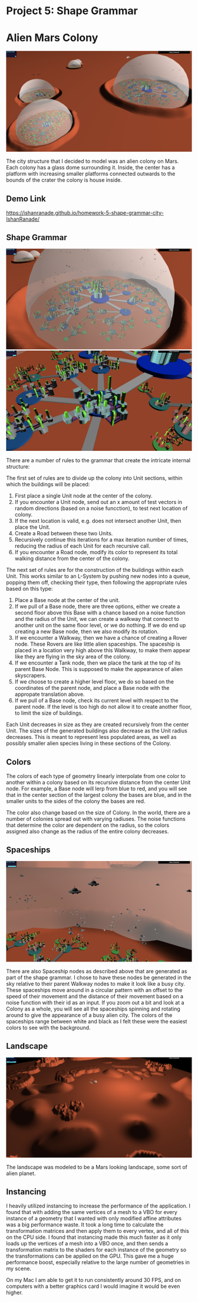
# Project 5: Shape Grammar

# Alien Mars Colony

![](shot-startview.png)

The city structure that I decided to model was an alien colony on Mars.  Each colony has a glass dome surrounding it.  Inside, the center has a platform with increasing smaller platforms connected outwards to the bounds of the crater the colony is house inside.

## Demo Link

https://ishanranade.github.io/homework-5-shape-grammar-city-IshanRanade/

## Shape Grammar

![](shot-colony.png)
![](shot-closeupunit.png)

There are a number of rules to the grammar that create the intricate internal structure:

The first set of rules are to divide up the colony into Unit sections, within which the buildings will be placed:

1) First place a single Unit node at the center of the colony.
2) If you encounter a Unit node, send out an x amount of test vectors in random directions (based on a noise funcction), to test next location of colony.
3) If the next location is valid, e.g. does not intersect another Unit, then place the Unit.
4) Create a Road between these two Units.
5) Recursively continue this iterations for a max iteration number of times, reducing the radius of each Unit for each recursive call.
6) If you encounter a Road node, modify its color to represent its total walking distance from the center of the colony.

The next set of rules are for the construction of the buildings within each Unit.  This works similar to an L-System by pushing new nodes into a queue, popping them off, checking their type, then following the appropriate rules based on this type:

1) Place a Base node at the center of the unit.
2) If we pull of a Base node, there are three options, either we create a second floor above this Base with a chance based on a noise function and the radius of the Unit, we can create a walkway that connect to another unit on the same floor level, or we do nothing.  If we do end up creating a new Base node, then we also modify its rotation.
3) If we encounter a Walkway, then we have a chance of creating a Rover node.  These Rovers are like little alien spaceships.  The spaceship is placed in a location very high above this Walkway, to make them appear like they are flying in the sky area of the colony.
4) If we encounter a Tank node, then we place the tank at the top of its parent Base Node.  This is supposed to make the appearance of alien skyscrapers.
5) If we choose to create a higher level floor, we do so based on the coordinates of the parent node, and place a Base node with the appropate translation above.
6) If we pull of a Base node, check its current level with respect to the parent node.  If the level is too high do not allow it to create another floor, to limit the size of buildings.

Each Unit decreases in size as they are created recursively from the center Unit.  The sizes of the generated buildings also decrease as the Unit radius decreases.  This is meant to represent less populated areas, as well as possibly smaller alien species living in these sections of the Colony.

## Colors

The colors of each type of geometry linearly interpolate from one color to another within a colony based on its recursive distance from the center Unit node.  For example, a Base node will lerp from blue to red, and you will see that in the center section of the largest colony the bases are blue, and in the smaller units to the sides of the colony the bases are red.

The color also change based on the size of Colony.  In the world, there are a number of colonies spread out with varying radiuses.  The noise functions that determine the color are dependent on the radius, so the colors assigned also change as the radius of the entire colony decreases.

## Spaceships

![](shot-rovers.png)

There are also Spaceship nodes as described above that are generated as part of the shape grammar.  I chose to have these nodes be generated in the sky relative to their parent Walkway nodes to make it look like a busy city.  These spaceships move around in a circular pattern with an offset to the speed of their movement and the distance of their movement based on a noise function with their id as an input.  If you zoom out a bit and look at a Colony as a whole, you will see all the spaceships spinning and rotating around to give the appearance of a busy alien city.  The colors of the spaceships range between white and black as I felt these were the easiest colors to see with the background.

## Landscape

![](shot-landscape.png)

The landscape was modeled to be a Mars looking landscape, some sort of alien planet.

## Instancing

I heavily utilized instancing to increase the performance of the application.  I found that with adding the same vertices of a mesh to a VBO for every instance of a geometry that I wanted with only modified affine attributes was a big performance waste.  It took a long time to calculate the transformation matrices and then apply them to every vertex, and all of this on the CPU side.  I found that instancing made this much faster as it only loads up the vertices of a mesh into a VBO once, and then sends a transformation matrix to the shaders for each instance of the geometry so the transformations can be applied on the GPU.  This gave me a huge performance boost, especially relative to the large number of geometries in my scene.

On my Mac I am able to get it to run consistently around 30 FPS, and on computers with a better graphics card I would imagine it would be even higher.